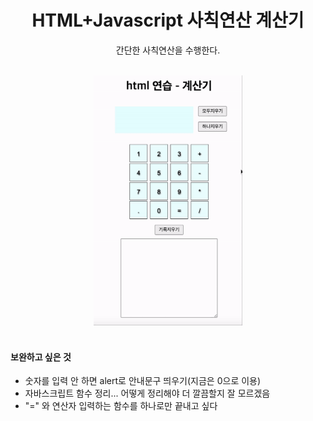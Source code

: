 <h1 align="center">HTML+Javascript 사칙연산 계산기</h1>
<p align="center">간단한 사칙연산을 수행한다.</p><br><div align="center"><img src="img/cal2.gif" height="400"></div>
<br>
<h4>보완하고 싶은 것</h4>
<ul>
  <div>
  <li>숫자를 입력 안 하면 alert로 안내문구 띄우기(지금은 0으로 이용)</li>
  <li>자바스크립트 함수 정리... 어떻게 정리해야 더 깔끔할지 잘 모르겠음</li>
  <li>"=" 와 연산자 입력하는 함수를 하나로만 끝내고 싶다</li>
  </div>
</ul>

